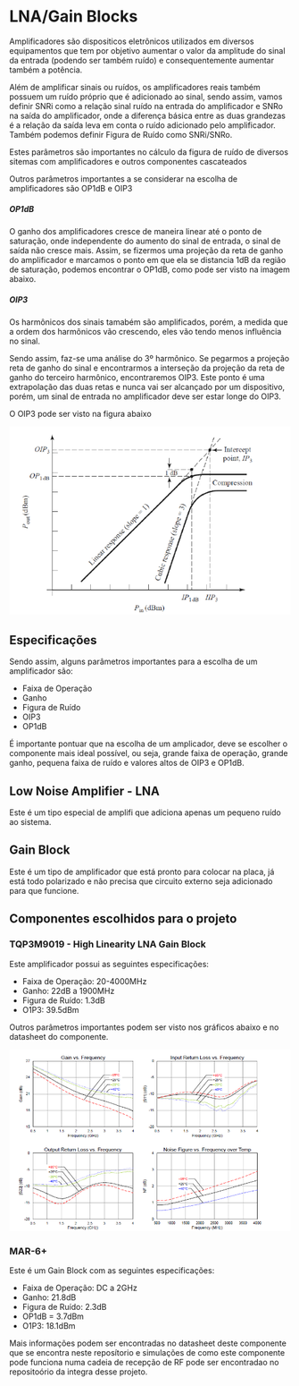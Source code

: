# LNA/Gain Blocks


Amplificadores são dispositicos eletrônicos utilizados em diversos equipamentos que tem por objetivo aumentar o valor da amplitude do sinal da entrada (podendo ser também ruído) e consequentemente aumentar também a potência.

Além de amplificar sinais ou ruídos, os amplificadores reais também possuem um ruído próprio que é adicionado ao sinal, sendo assim, vamos definir  SNRi como a relação sinal ruído na entrada do amplificador e SNRo na saída do amplificador, onde a diferença básica entre as duas grandezas é a relação da saída leva em conta o ruído adicionado pelo amplificador. Também podemos definir Figura de Ruído como SNRi/SNRo.

Estes parâmetros são importantes no cálculo da figura de ruído de diversos sitemas com amplificadores e outros componentes cascateados

Outros parâmetros importantes a se considerar na escolha de amplificadores são OP1dB e OIP3

##### OP1dB

O ganho dos amplificadores cresce de maneira linear até o ponto de saturação, onde independente do aumento do sinal de entrada, o sinal de saída não cresce mais. Assim, se fizermos uma projeção da reta de ganho do amplificador e marcamos o ponto em que ela se distancia 1dB da região de saturação, podemos encontrar o OP1dB, como pode ser visto na imagem abaixo.

##### OIP3

Os harmônicos dos sinais tamabém são amplificados, porém, a medida que a ordem dos harmônicos vão crescendo, eles vão tendo menos influência no sinal.

Sendo assim, faz-se uma análise do 3º harmônico. Se pegarmos a projeção reta de ganho do sinal e encontrarmos a interseção da projeção da reta de ganho do terceiro harmônico, encontraremos OIP3. Este ponto é uma extrapolação das duas retas e nunca vai ser alcançado por um dispositivo, porém, um sinal de entrada no amplificador deve ser estar longe do OIP3.

O OIP3 pode ser visto na figura abaixo

![Exemplo de OP1dB e OIP3](pdb.PNG)

## Especificações

Sendo assim, alguns parâmetros importantes para a escolha de um amplificador são:

- Faixa de Operação
- Ganho
- Figura de Ruído
- OIP3
- OP1dB

É importante pontuar que na escolha de um amplicador, deve se escolher o componente mais ideal possível, ou seja, grande faixa de operação, grande ganho, pequena faixa de ruído e valores altos de OIP3 e OP1dB.

## Low Noise Amplifier - LNA

Este é um tipo especial de amplifi que adiciona apenas um pequeno ruído ao sistema.

## Gain Block

Este é um tipo de amplificador que está pronto para colocar na placa, já está todo polarizado e não precisa que circuito externo seja adicionado para que funcione.

## Componentes escolhidos para o projeto

### TQP3M9019 - High Linearity LNA Gain Block

Este amplificador possui as seguintes especificações:

- Faixa de Operação: 20-4000MHz
- Ganho: 22dB a 1900MHz
- Figura de Ruído: 1.3dB
- O1P3: 39.5dBm

Outros parâmetros importantes podem ser visto nos gráficos abaixo e no datasheet do componente.

![Outras infromacoes](graficos.PNG)


### MAR-6+

Este é um Gain Block com as seguintes especificações:

- Faixa de Operação: DC a 2GHz
- Ganho: 21.8dB
- Figura de Ruído: 2.3dB
- OP1dB = 3.7dBm
- O1P3: 18.1dBm

Mais informações podem ser encontradas no datasheet deste componente que se encontra neste reposítorio e simulações de como este componente pode funciona numa cadeia de recepção de RF pode ser encontradao no repositoório da integra desse projeto.
